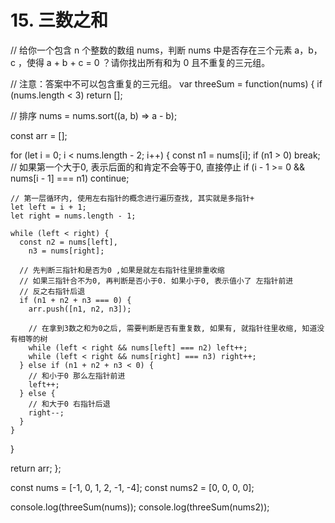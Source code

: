 # 15. 三数之和

// 给你一个包含 n 个整数的数组 nums，判断 nums 中是否存在三个元素 a，b，c ，使得 a + b + c = 0 ？请你找出所有和为 0 且不重复的三元组。

// 注意：答案中不可以包含重复的三元组。
var threeSum = function(nums) {
  if (nums.length < 3) return [];

  // 排序
  nums = nums.sort((a, b) => a - b);

  const arr = [];

  for (let i = 0; i < nums.length - 2; i++) {
    const n1 = nums[i];
    if (n1 > 0) break; // 如果第一个大于0, 表示后面的和肯定不会等于0, 直接停止
    if (i - 1 >= 0 && nums[i - 1] === n1) continue;

    // 第一层循环内, 使用左右指针的概念进行遍历查找, 其实就是多指针+
    let left = i + 1;
    let right = nums.length - 1;

    while (left < right) {
      const n2 = nums[left],
        n3 = nums[right];

      // 先判断三指针和是否为0 ,如果是就左右指针往里排重收缩
      // 如果三指针合不为0, 再判断是否小于0. 如果小于0, 表示值小了 左指针前进
      // 反之右指针后退
      if (n1 + n2 + n3 === 0) {
        arr.push([n1, n2, n3]);

        // 在拿到3数之和为0之后, 需要判断是否有重复数, 如果有, 就指针往里收缩, 知道没有相等的树
        while (left < right && nums[left] === n2) left++;
        while (left < right && nums[right] === n3) right++;
      } else if (n1 + n2 + n3 < 0) {
        // 和小于0 那么左指针前进
        left++;
      } else {
        // 和大于0 右指针后退
        right--;
      }
    }
  }

  return arr;
};

const nums = [-1, 0, 1, 2, -1, -4];
const nums2 = [0, 0, 0, 0];

console.log(threeSum(nums));
console.log(threeSum(nums2));
